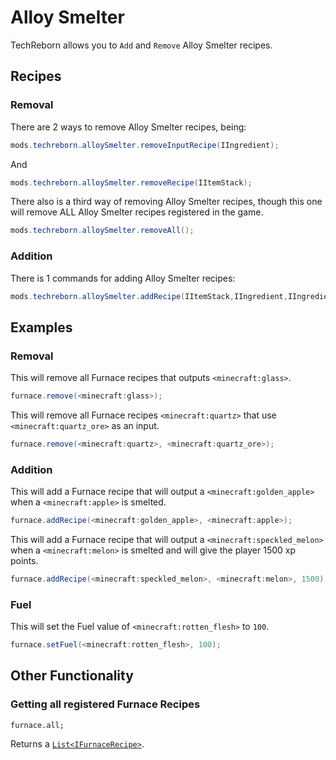 # Alloy Smelter

TechReborn allows you to `Add` and `Remove` Alloy Smelter recipes. 

## Recipes

### Removal

There are 2 ways to remove Alloy Smelter recipes, being:

```java
mods.techreborn.alloySmelter.removeInputRecipe(IIngredient);
```

And

```java
mods.techreborn.alloySmelter.removeRecipe(IItemStack);
```
There also is a third way of removing Alloy Smelter recipes, though this one will remove ALL Alloy Smelter recipes registered in the game.

```java
mods.techreborn.alloySmelter.removeAll();
```

### Addition

There is 1 commands for adding Alloy Smelter recipes:

```java
mods.techreborn.alloySmelter.addRecipe(IItemStack,IIngredient,IIngredient,Integer,Integer);
```


## Examples

### Removal

This will remove all Furnace recipes that outputs `<minecraft:glass>`.

```java
furnace.remove(<minecraft:glass>);
```

This will remove all Furnace recipes `<minecraft:quartz>` that use `<minecraft:quartz_ore>` as an input.

```java
furnace.remove(<minecraft:quartz>, <minecraft:quartz_ore>);
```

### Addition

This will add a Furnace recipe that will output a `<minecraft:golden_apple>` when a `<minecraft:apple>` is smelted.

```java
furnace.addRecipe(<minecraft:golden_apple>, <minecraft:apple>);
```

This will add a Furnace recipe that will output a `<minecraft:speckled_melon>` when a `<minecraft:melon>` is smelted and will give the player 1500 xp points.

```java
furnace.addRecipe(<minecraft:speckled_melon>, <minecraft:melon>, 1500);
```

### Fuel

This will set the Fuel value of `<minecraft:rotten_flesh>` to `100`.

```java
furnace.setFuel(<minecraft:rotten_flesh>, 100);
```



## Other Functionality
### Getting all registered Furnace Recipes
```
furnace.all;
```
Returns a [`List<IFurnaceRecipe>`](IFurnaceRecipe).
